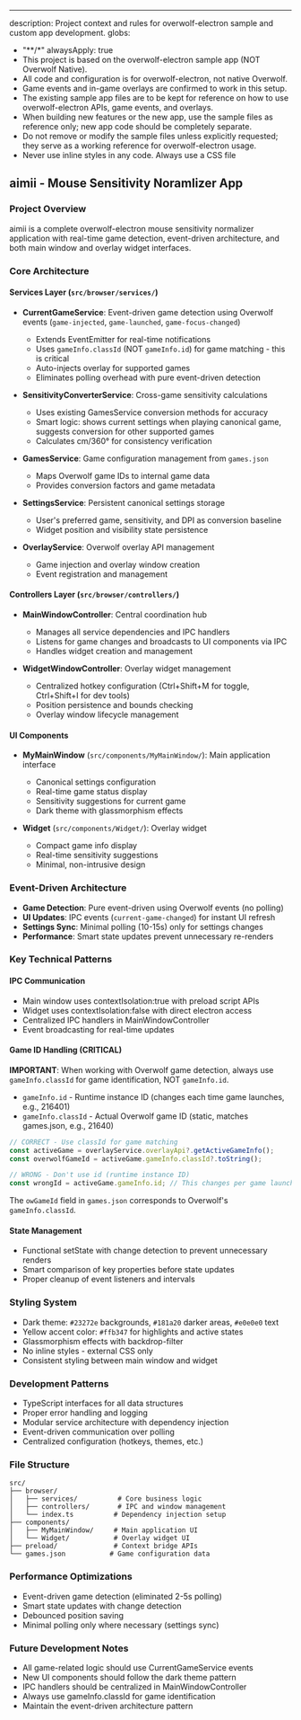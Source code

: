---
description: Project context and rules for overwolf-electron sample and custom app development.
globs:
  - "**/*"
alwaysApply: true
- This project is based on the overwolf-electron sample app (NOT Overwolf Native).
- All code and configuration is for overwolf-electron, not native Overwolf.
- Game events and in-game overlays are confirmed to work in this setup.
- The existing sample app files are to be kept for reference on how to use overwolf-electron APIs, game events, and overlays.
- When building new features or the new app, use the sample files as reference only; new app code should be completely separate.
- Do not remove or modify the sample files unless explicitly requested; they serve as a working reference for overwolf-electron usage.
- Never use inline styles in any code. Always use a CSS file

## aimii - Mouse Sensitivity Noramlizer App

### Project Overview
aimii is a complete overwolf-electron mouse sensitivity normalizer application with real-time game detection, event-driven architecture, and both main window and overlay widget interfaces.

### Core Architecture

#### Services Layer (`src/browser/services/`)
- **CurrentGameService**: Event-driven game detection using Overwolf events (`game-injected`, `game-launched`, `game-focus-changed`)
  - Extends EventEmitter for real-time notifications
  - Uses `gameInfo.classId` (NOT `gameInfo.id`) for game matching - this is critical
  - Auto-injects overlay for supported games
  - Eliminates polling overhead with pure event-driven detection

- **SensitivityConverterService**: Cross-game sensitivity calculations
  - Uses existing GamesService conversion methods for accuracy
  - Smart logic: shows current settings when playing canonical game, suggests conversion for other supported games
  - Calculates cm/360° for consistency verification

- **GamesService**: Game configuration management from `games.json`
  - Maps Overwolf game IDs to internal game data
  - Provides conversion factors and game metadata

- **SettingsService**: Persistent canonical settings storage
  - User's preferred game, sensitivity, and DPI as conversion baseline
  - Widget position and visibility state persistence

- **OverlayService**: Overwolf overlay API management
  - Game injection and overlay window creation
  - Event registration and management

#### Controllers Layer (`src/browser/controllers/`)
- **MainWindowController**: Central coordination hub
  - Manages all service dependencies and IPC handlers
  - Listens for game changes and broadcasts to UI components via IPC
  - Handles widget creation and management

- **WidgetWindowController**: Overlay widget management
  - Centralized hotkey configuration (Ctrl+Shift+M for toggle, Ctrl+Shift+I for dev tools)
  - Position persistence and bounds checking
  - Overlay window lifecycle management

#### UI Components
- **MyMainWindow** (`src/components/MyMainWindow/`): Main application interface
  - Canonical settings configuration
  - Real-time game status display
  - Sensitivity suggestions for current game
  - Dark theme with glassmorphism effects

- **Widget** (`src/components/Widget/`): Overlay widget
  - Compact game info display
  - Real-time sensitivity suggestions
  - Minimal, non-intrusive design

### Event-Driven Architecture
- **Game Detection**: Pure event-driven using Overwolf events (no polling)
- **UI Updates**: IPC events (`current-game-changed`) for instant UI refresh
- **Settings Sync**: Minimal polling (10-15s) only for settings changes
- **Performance**: Smart state updates prevent unnecessary re-renders

### Key Technical Patterns

#### IPC Communication
- Main window uses contextIsolation:true with preload script APIs
- Widget uses contextIsolation:false with direct electron access
- Centralized IPC handlers in MainWindowController
- Event broadcasting for real-time updates

#### Game ID Handling (CRITICAL)
**IMPORTANT**: When working with Overwolf game detection, always use `gameInfo.classId` for game identification, NOT `gameInfo.id`.

- `gameInfo.id` - Runtime instance ID (changes each time game launches, e.g., 216401)
- `gameInfo.classId` - Actual Overwolf game ID (static, matches games.json, e.g., 21640)

```typescript
// CORRECT - Use classId for game matching
const activeGame = overlayService.overlayApi?.getActiveGameInfo();
const overwolfGameId = activeGame.gameInfo.classId?.toString();

// WRONG - Don't use id (runtime instance ID)
const wrongId = activeGame.gameInfo.id; // This changes per game launch
```

The `owGameId` field in `games.json` corresponds to Overwolf's `gameInfo.classId`.

#### State Management
- Functional setState with change detection to prevent unnecessary renders
- Smart comparison of key properties before state updates
- Proper cleanup of event listeners and intervals

### Styling System
- Dark theme: `#23272e` backgrounds, `#181a20` darker areas, `#e0e0e0` text
- Yellow accent color: `#ffb347` for highlights and active states
- Glassmorphism effects with backdrop-filter
- No inline styles - external CSS only
- Consistent styling between main window and widget

### Development Patterns
- TypeScript interfaces for all data structures
- Proper error handling and logging
- Modular service architecture with dependency injection
- Event-driven communication over polling
- Centralized configuration (hotkeys, themes, etc.)

### File Structure
```
src/
├── browser/
│   ├── services/          # Core business logic
│   ├── controllers/       # IPC and window management
│   └── index.ts          # Dependency injection setup
├── components/
│   ├── MyMainWindow/     # Main application UI
│   └── Widget/           # Overlay widget UI
├── preload/              # Context bridge APIs
└── games.json           # Game configuration data
```

### Performance Optimizations
- Event-driven game detection (eliminated 2-5s polling)
- Smart state updates with change detection
- Debounced position saving
- Minimal polling only where necessary (settings sync)

### Future Development Notes
- All game-related logic should use CurrentGameService events
- New UI components should follow the dark theme pattern
- IPC handlers should be centralized in MainWindowController
- Always use gameInfo.classId for game identification
- Maintain the event-driven architecture pattern



